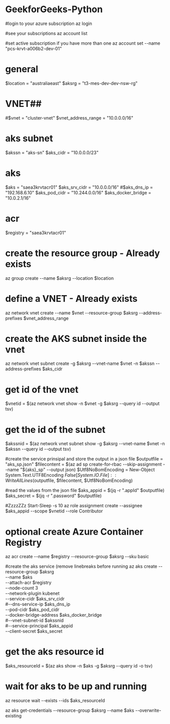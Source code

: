 # GeekforGeeks-Python
#login to your azure subscription
az login

#see your subscriptions
az account list

#set active subscription if you have more than one
az account set --name "pcs-krvt-a006b2-dev-01"

# general
$location = "australiaeast"
$aksrg = "t3-mes-dev-dev-nsw-rg"

# VNET##
#$vnet = "cluster-vnet"
$vnet_address_range = "10.0.0.0/16"

# aks subnet
$akssn = "aks-sn"
$aks_cidr = "10.0.0.0/23"

# aks
$aks = "saea3krvtacr01"
$aks_srv_cidr = "10.0.0.0/16"
#$aks_dns_ip = "192.168.6.10"
$aks_pod_cidr = "10.244.0.0/16"
$aks_docker_bridge = "10.0.2.1/16"

# acr
$registry = "saea3krvtacr01"

# create the resource group - Already exists
az group create --name $aksrg --location $location

# define a VNET - Already exists
az network vnet create --name $vnet --resource-group $aksrg --address-prefixes 
$vnet_address_range

# create the AKS subnet inside the vnet
az network vnet subnet create -g $aksrg --vnet-name $vnet -n $akssn --address-prefixes $aks_cidr

# get id of the vnet
$vnetid = $(az network vnet show -n $vnet -g $aksrg --query id --output tsv)

# get the id of the subnet
$akssnid = $(az network vnet subnet show -g $aksrg --vnet-name $vnet -n $akssn --query id --output tsv)

#create the service prinsipal and store the output in a json file
$outputfile = "aks_sp.json"
$filecontent = $(az ad sp create-for-rbac --skip-assignment --name "${aks}_sp" --output json)
$Utf8NoBomEncoding = New-Object System.Text.UTF8Encoding $False
[System.IO.File]::WriteAllLines($outputfile, $filecontent, $Utf8NoBomEncoding)


#read the values from the json file
$aks_appid = $(jq -r ".appId" $outputfile)
$aks_secret = $(jq -r ".password" $outputfile)

#ZzzzZZz
Start-Sleep -s 10
az role assignment create --assignee $aks_appid --scope $vnetid --role Contributor

# optional create Azure Container Registry
az acr create --name $registry --resource-group $aksrg --sku basic

#create the aks service (remove linebreaks before running
az aks create --resource-group $aksrg \
       --name $aks \
       --attach-acr $registry \
       --node-count 3 \
       --network-plugin kubenet \
       --service-cidr $aks_srv_cidr \
       #--dns-service-ip $aks_dns_ip \
       --pod-cidr $aks_pod_cidr \
       --docker-bridge-address $aks_docker_bridge \
       #--vnet-subnet-id $akssnid \
       #--service-principal $aks_appid \
       --client-secret $aks_secret

# get the aks resource id
$aks_resourceId = $(az aks show -n $aks -g $aksrg --query id -o tsv)

# wait for aks to be up and running
az resource wait --exists --ids $aks_resourceId

az aks get-credentials --resource-group $aksrg --name $aks  --overwrite-existing
